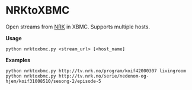NRKtoXBMC
============================
Open streams from [NRK](http://tv.nrk.no) in XBMC. Supports multiple hosts.

**Usage**
```
python nrktoxbmc.py <stream_url> [<host_name]
```

**Examples**
```
python nrktoxbmc.py http://tv.nrk.no/program/koif42000307 livingroom
python nrktoxbmc.py http://tv.nrk.no/serie/nedenom-og-hjem/koif31008510/sesong-2/episode-5
```